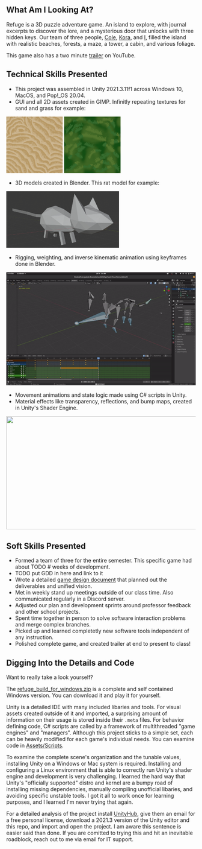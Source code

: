 ## What Am I Looking At?
Refuge is a 3D puzzle adventure game. An island to explore, with journal excerpts to discover the lore, and a mysterious door that unlocks with three hidden keys. Our team of three people, [Cole](https://github.com/colelewis), [Kora](https://github.com/KoraLoud), and [I](https://github.com/ZeHolyQofPower), filled the island with realistic beaches, forests, a maze, a tower, a cabin, and various foliage.

This game also has a two minute [trailer](https://www.youtube.com/watch?v=6IcB0dZ5vS0&t=10s) on YouTube.

## Technical Skills Presented

* This project was assembled in Unity 2021.3.11f1 across Windows 10, MacOS, and Pop!_OS 20.04.
* GUI and all 2D assets created in GIMP. Infinitly repeating textures for sand and grass for example:

<img src="https://github.com/ZeHolyQofPower/Refuge/blob/main/Assets/Visual/Pictures/sand.png" width="150" height="150"/>    <img src="https://github.com/ZeHolyQofPower/Refuge/blob/main/Assets/Visual/Pictures/grass.png" width="150" height="150"/>
* 3D models created in Blender. This rat model for example:

<img src="https://github.com/ZeHolyQofPower/Refuge/blob/main/Readme_Assets/rat_jr_model.png" width="300" height="150"/>

* Rigging, weighting, and inverse kinematic animation using keyframes done in Blender.

<img src="https://github.com/ZeHolyQofPower/Refuge/blob/main/Readme_Assets/rat_jr.gif" width="600" height="300"/>

* Movement animations and state logic made using C# scripts in Unity.
* Material effects like transparency, reflections, and bump maps, created in Unity's Shader Engine.

<img src="https://github.com/ZeHolyQofPower/Refuge/blob/main/Readme_Assets/ocean_waves.gif" width="600" height="300"/>

## Soft Skills Presented
* Formed a team of three for the entire semester. This specific game had about TODO # weeks of development.
* TODO put GDD in here and link to it
* Wrote a detailed [game design document](https://duckduckgo.com/) that planned out the deliverables and unified vision.
* Met in weekly stand up meetings outside of our class time. Also communicated regularly in a Discord server.
* Adjusted our plan and development sprints around professor feedback and other school projects.
* Spent time together in person to solve software interaction problems and merge complex branches.
* Picked up and learned completetly new software tools independent of any instruction.
* Polished complete game, and created trailer at end to present to class!

## Digging Into the Details and Code
Want to really take a look yourself?

The [refuge_build_for_windows.zip](https://github.com/ZeHolyQofPower/Refuge/blob/main/refuge_build_for_windows.zip) is a complete and self contained Windows version. You can download it and play it for yourself.

Unity is a detailed IDE with many included libaries and tools. For visual assets created outside of it and imported, a surprising amount of information on their usage is stored inside their `.meta` files. For behavior defining code, C# scripts are called by a framework of multithreaded "game engines" and "managers". Although this project sticks to a simple set, each can be heavily modified for each game's individual needs. You can examine code in [Assets/Scripts](https://github.com/ZeHolyQofPower/Refuge/tree/main/Assets/Scripts).

To examine the complete scene's organization and the tunable values, installing Unity on a Windows or Mac system is required. Installing and configuring a Linux environment that is able to correctly run Unity's shader engine and development is very challenging. I learned the hard way that Unity's "officially supported" distro and kernel are a bumpy road of installing missing dependencies, manually compiling unofficial libaries, and avoiding specific unstable tools. I got it all to work once for learning purposes, and I learned I'm never trying that again.

For a detailed analysis of the project install [UnityHub](https://unity.com/unity-hub), give them an email for a free personal license, download a 2021.3 version of the Unity editor and this repo, and import and open the project. I am aware this sentence is easier said than done. If you are comitted to trying this and hit an inevitable roadblock, reach out to me via email for IT support.
